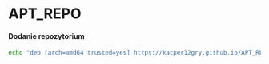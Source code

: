 # APT_REPO

#### Dodanie repozytorium

```bash
echo "deb [arch=amd64 trusted=yes] https://kacper12gry.github.io/APT_REPO/ stable main" | sudo tee /etc/apt/sources.list.d/kacper12gry_repo.list
```
